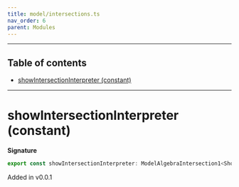 ```yaml
---
title: model/intersections.ts
nav_order: 6
parent: Modules
---
```


---

<h2 class="text-delta">Table of contents</h2>

- [showIntersectionInterpreter (constant)](#showintersectioninterpreter-constant)

---

# showIntersectionInterpreter (constant)

**Signature**

```ts
export const showIntersectionInterpreter: ModelAlgebraIntersection1<ShowURI> = ...
```

Added in v0.0.1
